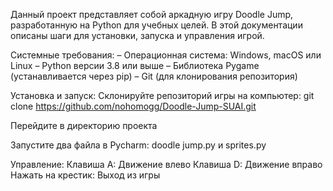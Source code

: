 Данный проект представляет собой аркадную игру Doodle Jump, разработанную на Python для учебных целей. В этой документации описаны шаги для установки, запуска и управления игрой.

Системные требования:
– Операционная система: Windows, macOS или Linux
– Python версии 3.8 или выше
– Библиотека Pygame (устанавливается через pip)
– Git (для клонирования репозитория)

Установка и запуск:
Склонируйте репозиторий игры на компьютер:
git clone https://github.com/nohomogg/Doodle-Jump-SUAI.git  

Перейдите в директорию проекта 

Запустите два файла в Pycharm:
doodle jump.py  и sprites.py

Управление:
Клавиша A: Движение влево
Клавиша D: Движение вправо
Нажать на крестик: Выход из игры
